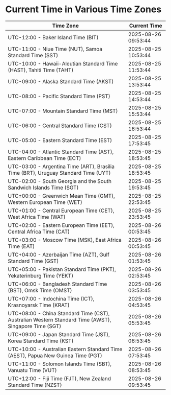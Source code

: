 # Current Time in Various Time Zones

| Time Zone | Current Time |
|-----------|--------------|
| UTC-12:00 - Baker Island Time (BIT) | 2025-08-26 09:53:44 |
| UTC-11:00 - Niue Time (NUT), Samoa Standard Time (SST) | 2025-08-25 10:53:44 |
| UTC-10:00 - Hawaii-Aleutian Standard Time (HAST), Tahiti Time (TAHT) | 2025-08-25 11:53:44 |
| UTC-09:00 - Alaska Standard Time (AKST) | 2025-08-25 13:53:44 |
| UTC-08:00 - Pacific Standard Time (PST) | 2025-08-25 14:53:44 |
| UTC-07:00 - Mountain Standard Time (MST) | 2025-08-25 15:53:44 |
| UTC-06:00 - Central Standard Time (CST) | 2025-08-25 16:53:44 |
| UTC-05:00 - Eastern Standard Time (EST) | 2025-08-25 17:53:45 |
| UTC-04:00 - Atlantic Standard Time (AST), Eastern Caribbean Time (ECT) | 2025-08-25 18:53:45 |
| UTC-03:00 - Argentina Time (ART), Brasília Time (BRT), Uruguay Standard Time (UYT) | 2025-08-25 18:53:45 |
| UTC-02:00 - South Georgia and the South Sandwich Islands Time (SGT) | 2025-08-25 19:53:45 |
| UTC±00:00 - Greenwich Mean Time (GMT), Western European Time (WET) | 2025-08-25 22:53:45 |
| UTC+01:00 - Central European Time (CET), West Africa Time (WAT) | 2025-08-25 23:53:45 |
| UTC+02:00 - Eastern European Time (EET), Central Africa Time (CAT) | 2025-08-26 00:53:45 |
| UTC+03:00 - Moscow Time (MSK), East Africa Time (EAT) | 2025-08-26 00:53:45 |
| UTC+04:00 - Azerbaijan Time (AZT), Gulf Standard Time (GST) | 2025-08-26 01:53:45 |
| UTC+05:00 - Pakistan Standard Time (PKT), Yekaterinburg Time (YEKT) | 2025-08-26 02:53:45 |
| UTC+06:00 - Bangladesh Standard Time (BST), Omsk Time (OMST) | 2025-08-26 03:53:45 |
| UTC+07:00 - Indochina Time (ICT), Krasnoyarsk Time (KRAT) | 2025-08-26 04:53:45 |
| UTC+08:00 - China Standard Time (CST), Australian Western Standard Time (AWST), Singapore Time (SGT) | 2025-08-26 05:53:45 |
| UTC+09:00 - Japan Standard Time (JST), Korea Standard Time (KST) | 2025-08-26 06:53:45 |
| UTC+10:00 - Australian Eastern Standard Time (AEST), Papua New Guinea Time (PGT) | 2025-08-26 07:53:45 |
| UTC+11:00 - Solomon Islands Time (SBT), Vanuatu Time (VUT) | 2025-08-26 08:53:45 |
| UTC+12:00 - Fiji Time (FJT), New Zealand Standard Time (NZST) | 2025-08-26 09:53:45 |
